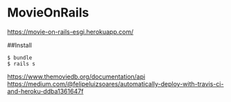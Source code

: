 # MovieOnRails
https://movie-on-rails-esgi.herokuapp.com/

##Install
```
$ bundle
$ rails s
```

https://www.themoviedb.org/documentation/api
https://medium.com/@felipeluizsoares/automatically-deploy-with-travis-ci-and-heroku-ddba1361647f
